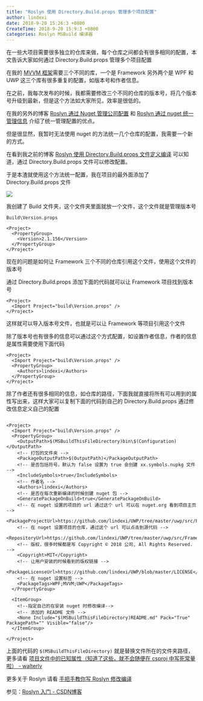 ```yaml
---
title: "Roslyn 使用 Directory.Build.props 管理多个项目配置"
author: lindexi
date: 2018-9-20 15:26:3 +0800
CreateTime: 2018-9-20 15:9:3 +0800
categories: Roslyn MSBuild 编译器
---
```


在一些大项目需要很多独立的仓库来做，每个仓库之间都会有很多相同的配置，本文告诉大家如何通过 Directory.Build.props 管理多个项目配置

<!--more-->


<!-- csdn -->
<!-- 标签：Roslyn,MSBuild,编译器 -->

在我的 [MVVM 框架](https://www.nuget.org/packages/lindexi.wpf.Framework/ )需要三个不同的库，一个是 Framework 另外两个是 WPF 和 UWP 这三个库有很多重复的配置，如版本号和作者信息。

在之前，我每次发布的时候，我都需要修改三个不同的仓库的版本号，将几个版本号升级到最新，但是这个方法如大家所见，效率是很低的。

在我的另外的博客 [Roslyn 通过 Nuget 管理公司配置](https://lindexi.gitee.io/post/Roslyn-%E9%80%9A%E8%BF%87-Nuget-%E7%AE%A1%E7%90%86%E5%85%AC%E5%8F%B8%E9%85%8D%E7%BD%AE.html ) 和 [Roslyn 通过 nuget 统一管理信息](https://lindexi.gitee.io/post/Roslyn-%E9%80%9A%E8%BF%87-nuget-%E7%BB%9F%E4%B8%80%E7%AE%A1%E7%90%86%E4%BF%A1%E6%81%AF.html ) 介绍了统一管理配置的优点。

但是很显然，我暂时无法使用 nuget 的方法统一几个仓库的配置，我需要一个新的方式。

在看到我之前的博客 [Roslyn 使用 Directory.Build.props 文件定义编译](https://lindexi.gitee.io/post/Roslyn-%E4%BD%BF%E7%94%A8-Directory.Build.props-%E6%96%87%E4%BB%B6%E5%AE%9A%E4%B9%89%E7%BC%96%E8%AF%91.html ) 可以知道，通过 Directory.Build.props 文件可以修改配置。

于是本渣就使用这个方法统一配置，我在项目的最外面添加了 Directory.Build.props 文件

<!-- ![](image/Roslyn 使用 Directory.Build.props 管理多个项目配置/Roslyn 使用 Directory.Build.props 管理多个项目配置0.png) -->

![](http://image.acmx.xyz/lindexi%2F2018920151353506)

我创建了 Build 文件夹，这个文件夹里面就放一个文件，这个文件就是管理版本号

```
Build\Version.props

<Project>
  <PropertyGroup>
    <Version>2.1.156</Version>
  </PropertyGroup>
</Project>
```

现在的问题是如何让 Framework 三个不同的仓库引用这个文件，使用这个文件的版本号

通过 Directory.Build.props 添加下面的代码就可以让 Framework 项目找到版本号

```
<Project>
  <Import Project="build\Version.props" />
</Project>
```

这样就可以导入版本号文件，也就是可以让 Framework 等项目引用这个文件

除了版本号也有很多的信息可以通过这个方式配置，如设置作者信息，作者的信息是属性需要使用下面代码

```
<Project>
  <Import Project="build\Version.props" />
  <PropertyGroup>
    <Authors>lindexi</Authors>
  </PropertyGroup>
</Project>
```

除了作者还有很多相同的信息，如仓库的路径，下面我就直接将所有可以用到的属性写出来，这样大家可以复制下面的代码到自己的 Directory.Build.props 通过修改信息定义自己的配置

```

<Project>
  <Import Project="build\Version.props" />
  <PropertyGroup>
    <OutputPath>$(MSBuildThisFileDirectory)bin\$(Configuration)</OutputPath>
    <!-- 打包的文件夹 -->
    <PackageOutputPath>$(OutputPath)</PackageOutputPath>
    <!-- 是否包括符号，默认为 false 设置为 true 会创建 xx.symbols.nupkg 文件 -->
    <IncludeSymbols>true</IncludeSymbols>
    <!-- 作者名 -->
    <Authors>lindexi</Authors>
    <!-- 是否在每次重新编译的时候创建 nuget 包 -->
    <GeneratePackageOnBuild>true</GeneratePackageOnBuild>
    <!-- 在 nuget 设置的项目的 url 通过这个 url 可以在 nuget.org 看到项目主页 -->
    <PackageProjectUrl>https://github.com/lindexi/UWP/tree/master/uwp/src/Framework</PackageProjectUrl>
    <!-- 在 nuget 设置项目的仓库，通过这个 url 可以点击到源代码 -->
    <RepositoryUrl>https://github.com/lindexi/UWP/tree/master/uwp/src/Framework</RepositoryUrl>
    <!-- 版权，很多时候都是写 Copyright © 2018 公司, All Rights Reserved. -->
    <Copyright>MIT</Copyright>
    <!-- 让用户安装的时候看到的版权链接 -->
    <PackageLicenseUrl>https://github.com/lindexi/UWP/blob/master/LICENSE</PackageLicenseUrl>
    <!-- 在 nuget 设置标签 -->
    <PackageTags>WPF;MVVM;UWP</PackageTags>
  </PropertyGroup>

  <ItemGroup>
    <!--指定自己的在安装 nuget 时修改编译-->
    <!-- 添加的 README 文件 -->
    <None Include="$(MSBuildThisFileDirectory)README.md" Pack="True" PackagePath="" Visible="false"/>
  </ItemGroup>

</Project>
```

上面的代码的 `$(MSBuildThisFileDirectory)` 就是替换文件所在的文件夹路径，更多请看 [项目文件中的已知属性（知道了这些，就不会随便在 csproj 中写死常量啦） - walterlv](https://walterlv.com/post/known-properties-in-csproj.html )

更多关于 Roslyn 请看 [手把手教你写 Roslyn 修改编译](https://lindexi.oschina.io/lindexi/post/roslyn.html ) 

参见：[Roslyn 入门 - CSDN博客](https://blog.csdn.net/column/details/23159.html )

